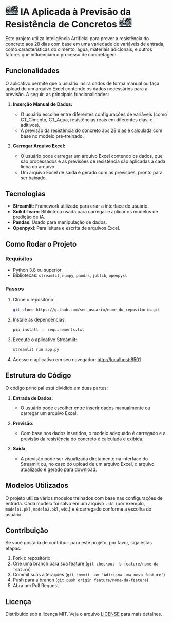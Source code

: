 # <img src="https://raw.githubusercontent.com/dimasbetioli/concrete-ia-app/refs/heads/main/mult.png" width="40" /> IA Aplicada à Previsão da Resistência de Concretos <img src="https://raw.githubusercontent.com/dimasbetioli/concrete-ia-app/refs/heads/main/mult.png" width="40" />

Este projeto utiliza Inteligência Artificial para prever a resistência do concreto aos 28 dias com base em uma variedade de variáveis de entrada, como características do cimento, água, materiais adicionais, e outros fatores que influenciam o processo de concretagem.

## Funcionalidades

O aplicativo permite que o usuário insira dados de forma manual ou faça upload de um arquivo Excel contendo os dados necessários para a previsão. A seguir, as principais funcionalidades:

1. **Inserção Manual de Dados:**
   - O usuário escolhe entre diferentes configurações de variáveis (como CT_Cimento, CT_Agua, resistências reais em diferentes dias, e aditivos).
   - A previsão da resistência do concreto aos 28 dias é calculada com base no modelo pré-treinado.

2. **Carregar Arquivo Excel:**
   - O usuário pode carregar um arquivo Excel contendo os dados, que são processados e as previsões de resistência são aplicadas a cada linha do arquivo.
   - Um arquivo Excel de saída é gerado com as previsões, pronto para ser baixado.

## Tecnologias

- **Streamlit**: Framework utilizado para criar a interface do usuário.
- **Scikit-learn**: Biblioteca usada para carregar e aplicar os modelos de predição de IA.
- **Pandas**: Usado para manipulação de dados.
- **Openpyxl**: Para leitura e escrita de arquivos Excel.

## Como Rodar o Projeto

### Requisitos

- Python 3.8 ou superior
- Bibliotecas: `streamlit`, `numpy`, `pandas`, `joblib`, `openpyxl`

### Passos

1. Clone o repositório:
    ```bash
    git clone https://github.com/seu_usuario/nome_do_repositorio.git
    ```

2. Instale as dependências:
    ```bash
    pip install -r requirements.txt
    ```

3. Execute o aplicativo Streamlit:
    ```bash
    streamlit run app.py
    ```

4. Acesse o aplicativo em seu navegador: [http://localhost:8501](http://localhost:8501)

## Estrutura do Código

O código principal está dividido em duas partes:

1. **Entrada de Dados**:
   - O usuário pode escolher entre inserir dados manualmente ou carregar um arquivo Excel.
   
2. **Previsão**:
   - Com base nos dados inseridos, o modelo adequado é carregado e a previsão da resistência do concreto é calculada e exibida.
   
3. **Saída**:
   - A previsão pode ser visualizada diretamente na interface do Streamlit ou, no caso do upload de um arquivo Excel, o arquivo atualizado é gerado para download.

## Modelos Utilizados

O projeto utiliza vários modelos treinados com base nas configurações de entrada. Cada modelo foi salvo em um arquivo `.pkl` (por exemplo, `modelo1.pkl`, `modelo2.pkl`, etc.) e é carregado conforme a escolha do usuário.

## Contribuição

Se você gostaria de contribuir para este projeto, por favor, siga estas etapas:

1. Fork o repositório
2. Crie uma branch para sua feature (`git checkout -b feature/nome-da-feature`)
3. Commit suas alterações (`git commit -am 'Adiciona uma nova feature'`)
4. Push para a branch (`git push origin feature/nome-da-feature`)
5. Abra um Pull Request

## Licença

Distribuído sob a licença MIT. Veja o arquivo [LICENSE](LICENSE) para mais detalhes.
